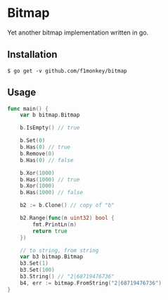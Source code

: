 # Bitmap

Yet another bitmap implementation written in go.

## Installation

```
$ go get -v github.com/f1monkey/bitmap
```

## Usage

```go
func main() {
    var b bitmap.Bitmap

    b.IsEmpty() // true

    b.Set(0)
    b.Has(0) // true
    b.Remove(0)
    b.Has(0) // false

    b.Xor(1000)
    b.Has(1000) // true
    b.Xor(1000)
    b.Has(1000) // false

    b2 := b.Clone() // copy of "b"

    b2.Range(func(n uint32) bool {
        fmt.PrintLn(n)
        return true
    })

    // to string, from string
    var b3 bitmap.Bitmap
    b3.Set(1)
    b3.Set(100)
    b3.String() // "2|68719476736"
    b4, err := bitmap.FromString("2|68719476736")
}
```